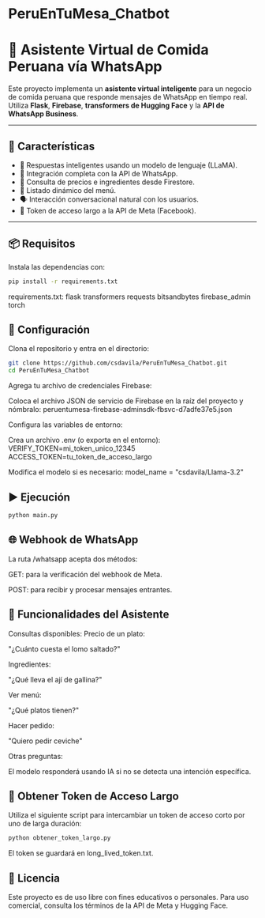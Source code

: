 # PeruEnTuMesa_Chatbot

# 🤖 Asistente Virtual de Comida Peruana vía WhatsApp

Este proyecto implementa un **asistente virtual inteligente** para un negocio de comida peruana que responde mensajes de WhatsApp en tiempo real. Utiliza **Flask**, **Firebase**, **transformers de Hugging Face** y la **API de WhatsApp Business**.

---

## 🚀 Características

- 🧠 Respuestas inteligentes usando un modelo de lenguaje (LLaMA).
- 📱 Integración completa con la API de WhatsApp.
- 🔎 Consulta de precios e ingredientes desde Firestore.
- 📝 Listado dinámico del menú.
- 🗣️ Interacción conversacional natural con los usuarios.
- 🔐 Token de acceso largo a la API de Meta (Facebook).

---

## 📦 Requisitos

Instala las dependencias con:

```bash
pip install -r requirements.txt
```

requirements.txt:
flask
transformers
requests
bitsandbytes
firebase_admin
torch

## 🔧 Configuración
Clona el repositorio y entra en el directorio:

```bash
git clone https://github.com/csdavila/PeruEnTuMesa_Chatbot.git
cd PeruEnTuMesa_Chatbot
```

Agrega tu archivo de credenciales Firebase:

Coloca el archivo JSON de servicio de Firebase en la raíz del proyecto y nómbralo:
peruentumesa-firebase-adminsdk-fbsvc-d7adfe37e5.json

Configura las variables de entorno:

Crea un archivo .env (o exporta en el entorno):
VERIFY_TOKEN=mi_token_unico_12345
ACCESS_TOKEN=tu_token_de_acceso_largo

Modifica el modelo si es necesario:
model_name = "csdavila/Llama-3.2"

## ▶️ Ejecución

```bash
python main.py
```

## 🌐 Webhook de WhatsApp
La ruta /whatsapp acepta dos métodos:

GET: para la verificación del webhook de Meta.

POST: para recibir y procesar mensajes entrantes.

## 💬 Funcionalidades del Asistente
Consultas disponibles:
Precio de un plato:

"¿Cuánto cuesta el lomo saltado?"

Ingredientes:

"¿Qué lleva el ají de gallina?"

Ver menú:

"¿Qué platos tienen?"

Hacer pedido:

"Quiero pedir ceviche"

Otras preguntas:

El modelo responderá usando IA si no se detecta una intención específica.

## 🔐 Obtener Token de Acceso Largo
Utiliza el siguiente script para intercambiar un token de acceso corto por uno de larga duración:


```bash
python obtener_token_largo.py
```

El token se guardará en long_lived_token.txt.


## 🧾 Licencia
Este proyecto es de uso libre con fines educativos o personales.
Para uso comercial, consulta los términos de la API de Meta y Hugging Face.
